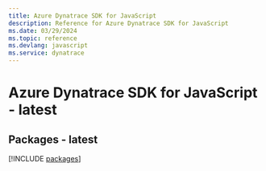 ```yaml
---
title: Azure Dynatrace SDK for JavaScript
description: Reference for Azure Dynatrace SDK for JavaScript
ms.date: 03/29/2024
ms.topic: reference
ms.devlang: javascript
ms.service: dynatrace
---
```

# Azure Dynatrace SDK for JavaScript - latest
## Packages - latest
[!INCLUDE [packages](dynatrace-index.md)]